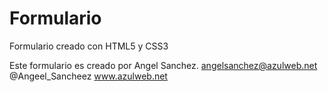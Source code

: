 Formulario
==========

Formulario creado con HTML5 y CSS3

Este formulario es creado por Angel Sanchez.
angelsanchez@azulweb.net
@Angeel_Sancheez
www.azulweb.net 

